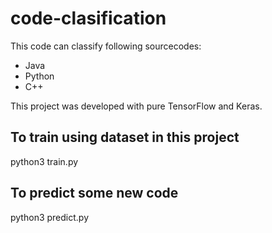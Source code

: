 # code-clasification

This code can classify following sourcecodes:
- Java
- Python
- C++

This project was developed with pure TensorFlow and Keras.

## To train using dataset in this project
python3 train.py

## To predict some new code
python3 predict.py

